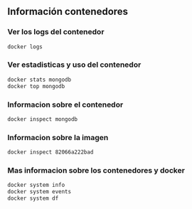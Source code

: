 ## Información contenedores

### Ver los logs del contenedor
```bash
docker logs
```

### Ver estadisticas y uso del contenedor
```bash
docker stats mongodb
docker top mongodb
```

### Informacion sobre el contenedor 
```bash
docker inspect mongodb
```

### Informacion sobre la imagen 
```bash
docker inspect 82066a222bad
```

### Mas informacion sobre los contenedores y docker
```bash
docker system info
docker system events
docker system df
```
